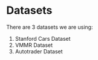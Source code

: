 # Datasets

There are 3 datasets we are using:

1) Stanford Cars Dataset
2) VMMR Dataset
3) Autotrader Dataset
